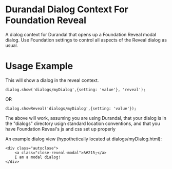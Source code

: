 Durandal Dialog Context For Foundation Reveal
==============================================

A dialog context for Durandal that opens up a Foundation Reveal modal dialog. Use Foundation settings to control all aspects of the Reveal dialog as usual.

Usage Example
=============

This will show a dialog in the reveal context.

    dialog.show('dialogs/myDialog',{setting: 'value'}, 'reveal');

OR

    dialog.showReveal('dialogs/myDialog',{setting: 'value'});

The above will work, assuming you are using Durandal, that your dialog is in the "dialogs" directory usign standard location conventions, and that you have Foundation Reveal's js and css set up properly

An example dialog view (hypothetically located at dialogs/myDialog.html):

    <div class="autoclose">
    	<a class="close-reveal-modal">&#215;</a>
    	I am a modal dialog!
    </div>
